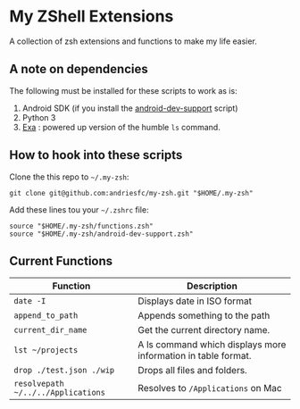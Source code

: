 # My ZShell Extensions

A collection of zsh extensions and functions to make my life easier.

## A note on dependencies

The following must be installed for these scripts to work as is:

1. Android SDK (if you install the [android-dev-support](android-dev-support.zsh) script)
2. Python 3
3. [Exa](https://github.com/ogham/exa)  : powered up version of the humble `ls` command.

## How to hook into these scripts

Clone the this repo to `~/.my-zsh`:

```shell
git clone git@github.com:andriesfc/my-zsh.git "$HOME/.my-zsh"
```

Add these lines tou your `~/.zshrc` file:

```shell
source "$HOME/.my-zsh/functions.zsh"
source "$HOME/.my-zsh/android-dev-support.zsh"
```

## Current Functions

| Function                           | Description                                                   |
| ---------------------------------- | ------------------------------------------------------------- |
| `date -I`                          | Displays date in ISO format                                   |
| `append_to_path`                   | Appends something to the path                                 |
| `current_dir_name`                 | Get the current directory name.                               |
| `lst ~/projects`                   | A ls command which displays more information in table format. |
| `drop ./test.json ./wip`           | Drops all files and folders.                                  |
| `resolvepath ~/../../Applications` | Resolves to `/Applications` on Mac                            |